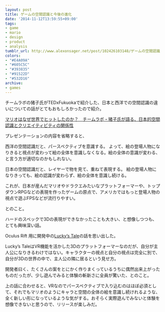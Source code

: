 ```yaml
---
layout: post
title: ゲームの空間認識と今後の進化
date: '2014-11-12T13:59:55+09:00'
tags:
- game
- mario
- design
- product
- analysis
tumblr_url: http://www.alexonsager.net/post/102426103148/ゲームの空間認識と今後の進化
colors:
- "#E4A09A"
- "#605C5C"
- "#393835"
- "#91522D"
- "#532D16"
archive:
- games
---
```


<p>チームラボの猪子氏がTEDxFukuokaで紹介した、日本と西洋での空間認識の違いについての話がとてもおもしろかったので紹介。</p>

<p><a href="http://logmi.jp/23783" target="_blank">マリオはなぜ世界でヒットしたのか？　チームラボ・猪子氏が語る、日本的空間認識とクリエイティビティの関係性</a></p>

<p>プレゼンテーションの内容を省略すると、</p>

<p>西洋の空間認識だと、パースペクティブを意識する。
よって、絵の登場人物になりきると視点が変わって絵の全体を意識しなくなる。絵の全体の意識が変わる、と言う方が適切なのかもしれない。</p>

<!-- more -->

<p>日本の空間認識だと、レイヤーで物を見て、重ねて表現する。
絵の登場人物になりきっても、絵の認識が変わらず、絵の全体を意識し続ける。</p>

<p>これが、日本が産んだマリオやドラクエみたいなプラットフォーマーや、トップダウンRPGなどの表現を作ったゲームの原点で、アメリカではもっと登場人物の視点で遊ぶFPSなどが流行りやすい。</p>

<p>とのこと。</p>

<p>ハードのスペックで3Dの表現ができなかったことも大きい、と想像しつつも、とても興味深い話。</p>

<p>Oculus Rift 用に開発中の<a href="http://www.wired.com/2014/06/oculus-luckys-tale/" target="_blank">Lucky’s Tale</a>の話を思い出した。</p>

<p>Lucky&rsquo;s TaleはVR機能を活かした3Dのプラットフォーマーなのだが、自分が主人公になりきるわけではない。キャラクターの視点と自分の視点は完全に別で、自分が3Dの世界の中で、主人公の隣に居るという見せ方。</p>

<p>開発者曰く、たくさんの案をとにかく作りまくっているうちに偶然出来上がったものだったが、少し遊んでみると体験の斬新さに全員が驚いた、とのこと。</p>

<p>上の話に合わせると、VRなのでパースペクティブで入り込むのはほぼ必須として、それでもマリオのようにキャラと空間の全体の絵を意識し続けれるような、全く新しい形になっているような気がする。おそらく実際遊んでみないと体験を想像できないと思うので、リリースが楽しみだ。</p>
